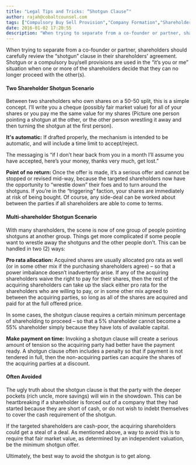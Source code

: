 ```yaml
---
title: "Legal Tips and Tricks: “Shotgun Clause”"
author: rajah@cobaltcounsel.com
tags: ["Compulsory Buy Sell Provision","Company Formation","Shareholders Agreement"]
date: 2016-01-02 17:20:55
description: "When trying to separate from a co-founder or partner, shareholders should carefully review the “shotgun” clause in their shareholder’s agreement."
---
```


When trying to separate from a co-founder or partner, shareholders should carefully review the “shotgun” clause in their shareholders' agreement.  Shotgun or a compulsory buy/sell provisions are used in the “it’s you or me” situation when one or more of the shareholders decide that they can no longer proceed with the other(s).

#### Two Shareholder Shotgun Scenario

Between two shareholders who own shares on a 50-50 split, this is a simple concept.  I’ll write you a cheque (possibly fair market value) for all of your shares or you pay me the same value for my shares  (Picture one person pointing a shotgun at the other, or the other person wrestling it away and then turning the shotgun at the first person).

**It's automatic:**  If drafted properly, the mechanism is intended to be automatic, and will include a time limit to accept/reject.

The messaging is “if I don’t hear back from you in a month I’ll assume you have accepted, here’s your money, thanks very much, get lost.”

**Point of no return:**  Once the offer is made, it’s a serious offer and cannot be stopped or revised mid-way, because the targeted shareholders now have the opportunity to “wrestle down” their foes and to turn around the shotguns.  If you’re in the “triggering” faction, your shares are immediately at risk of being bought.   Of course, any side-deal can be worked about between the parties if all shareholders are able to come to terms.

#### Multi-shareholder Shotgun Scenario 

With many shareholders, the scene is now of one group of people pointing shotguns at another group.  Things get more complicated if some people want to wrestle away the shotguns and the other people don’t.  This can be handled in two (2) ways:

**Pro rata allocation:**  Acquired shares are usually allocated pro rata as well (or in some other mix if the purchasing shareholders agree) – so that a power imbalance doesn’t inadvertently arise.  If any of the acquiring shareholders waive the right to pay for their shares, then the rest of the acquiring shareholders can take up the slack either pro rata for the shareholders who are willing to pay, or in some other mix agreed to between the acquiring parties, so long as all of the shares are acquired and paid for at the full offered price.

In some cases, the shotgun clause requires a certain minimum percentage of shareholding to proceed – so that a 5% shareholder cannot become a 55% shareholder simply because they have lots of available capital.

**Make payment on time:**  Invoking a shotgun clause will create a serious amount of tension so the acquiring party had better have the payment ready.  A shotgun clause often includes a penalty so that if payment is not tendered in full, then the non-acquiring parties can acquire the shares of the acquiring parties at a discount.

#### Often Avoided

The ugly truth about the shotgun clause is that the party with the deeper pockets (rich uncle, more savings) will win in the showdown.   This can be heartbreaking if a shareholder is forced out of a company that they had started because they are short of cash, or do not wish to indebt themselves to cover the cash requirement of the shotgun.

If the targeted shareholders are cash-poor, the acquiring shareholders could get a steal of a deal.   As mentioned above, a way to avoid this is to require that fair market value, as determined by an independent valuation, be the minimum shotgun offer.   

Ultimately, the best way to avoid the shotgun is to get along.
